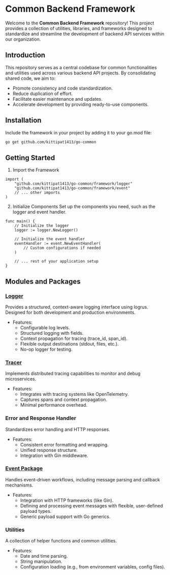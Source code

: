 # Common Backend Framework
Welcome to the **Common Backend Framework** repository! This project provides a collection of utilities, libraries, and frameworks designed to standardize and streamline the development of backend API services within our organization.

## Introduction
This repository serves as a central codebase for common functionalities and utilities used across various backend API projects. By consolidating shared code, we aim to:
- Promote consistency and code standardization.
- Reduce duplication of effort.
- Facilitate easier maintenance and updates.
- Accelerate development by providing ready-to-use components.

## Installation
Include the framework in your project by adding it to your go.mod file:
```bash
go get github.com/kittipat1413/go-common
```

## Getting Started
1. Import the Framework
```golang
import (
    "github.com/kittipat1413/go-common/framework/logger"
    "github.com/kittipat1413/go-common/framework/event"
    // ... other imports
)
```
2. Initialize Components
Set up the components you need, such as the logger and event handler.
```golang
func main() {
    // Initialize the logger
    logger := logger.NewLogger()

    // Initialize the event handler
    eventHandler := event.NewEventHandler(
        // Custom configurations if needed
    )

    // ... rest of your application setup
}
```

## Modules and Packages
### [Logger](/framework/logger/)
Provides a structured, context-aware logging interface using logrus. Designed for both development and production environments.
- Features:
  - Configurable log levels.
  - Structured logging with fields.
  - Context propagation for tracing (trace_id, span_id).
  - Flexible output destinations (stdout, files, etc.).
  - No-op logger for testing.

### [Tracer](/framework/trace/)
Implements distributed tracing capabilities to monitor and debug microservices.
- Features:
  - Integrates with tracing systems like OpenTelemetry.
  - Captures spans and context propagation.
  - Minimal performance overhead.

### Error and Response Handler
Standardizes error handling and HTTP responses.
- Features:
  - Consistent error formatting and wrapping.
  - Unified response structure.
  - Integration with Gin middleware.

### [Event Package](/framework//event/)
Handles event-driven workflows, including message parsing and callback mechanisms.
- Features:
  - Integration with HTTP frameworks (like Gin).
  - Defining and processing event messages with flexible, user-defined payload types.
  - Generic payload support with Go generics.

### Utilities
A collection of helper functions and common utilities.
- Features:
  - Date and time parsing.
  - String manipulation.
  - Configuration loading (e.g., from environment variables, config files).